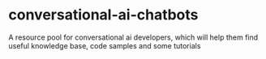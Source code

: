 # conversational-ai-chatbots
A resource pool for conversational ai developers, which will help them find useful knowledge base, code samples and some tutorials
